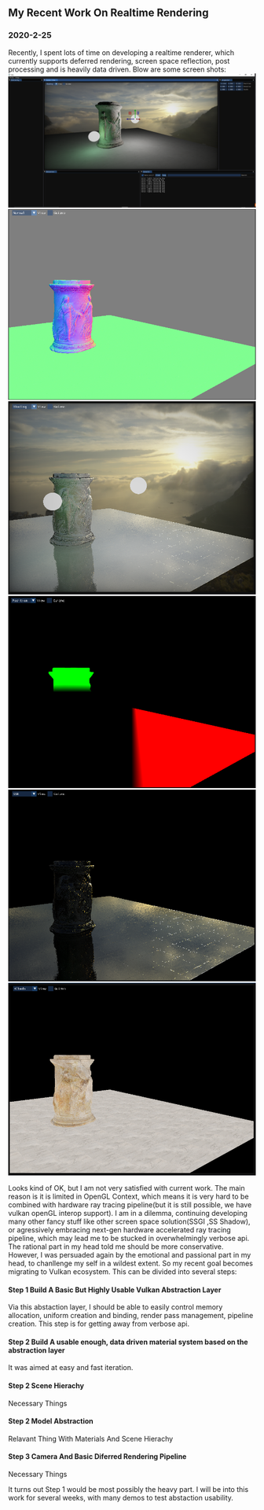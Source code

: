 ## My Recent Work On Realtime Rendering
### 2020-2-25

Recently, I spent lots of time on developing a realtime renderer, which currently supports deferred rendering, screen space reflection, post processing and is heavily data driven. Blow are some screen shots:
![alt](https://github.com/WeakKnight/weakknight.github.io/raw/master/assets/0/image0.png "Editor Overview") 
![alt](https://github.com/WeakKnight/weakknight.github.io/raw/master/assets/0/image1.png "Deferred-Normal Pass") 
![alt](https://github.com/WeakKnight/weakknight.github.io/raw/master/assets/0/image2.png "Deferred-Final Result") 
![alt](https://github.com/WeakKnight/weakknight.github.io/raw/master/assets/0/image3.png "Deferred-Position Pass") 
![alt](https://github.com/WeakKnight/weakknight.github.io/raw/master/assets/0/image4.png "Deferred-Screen Space Reflection Pass") 
![alt](https://github.com/WeakKnight/weakknight.github.io/raw/master/assets/0/image5.png "Deferred-Roughness Pass") 

Looks kind of OK, but I am not very satisfied with current work. The main reason is it is limited in OpenGL Context, which means it is very hard to be combined with hardware ray tracing pipeline(but it is still possible, we have vulkan openGL interop support). I am in a dilemma, continuing developing many other fancy stuff like other screen space solution(SSGI ,SS Shadow), or agressively embracing next-gen hardware accelerated ray tracing pipeline, which may lead me to be stucked in overwhelmingly verbose api. The rational part in my head told me should be more conservative. However, I was persuaded again by the emotional and passional part in my head, to chanllenge my self in a wildest extent. So my recent goal becomes migrating to Vulkan ecosystem. This can be divided into several steps:

#### Step 1 Build A Basic But Highly Usable Vulkan Abstraction Layer

Via this abstaction layer, I should be able to easily control memory allocation, uniform creation and binding, render pass management, pipeline creation. This step is for getting away from verbose api.

#### Step 2 Build A usable enough, data driven material system based on the abstraction layer

It was aimed at easy and fast iteration.

#### Step 2 Scene Hierachy

Necessary Things

#### Step 2 Model Abstraction

Relavant Thing With Materials And Scene Hierachy

#### Step 3 Camera And Basic Diferred Rendering Pipeline

Necessary Things

It turns out Step 1 would be most possibly the heavy part. I will be into this work for several weeks, with many demos to test abstaction usability. 







